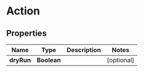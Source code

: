 
# Action

## Properties
Name | Type | Description | Notes
------------ | ------------- | ------------- | -------------
**dryRun** | **Boolean** |  |  [optional]



